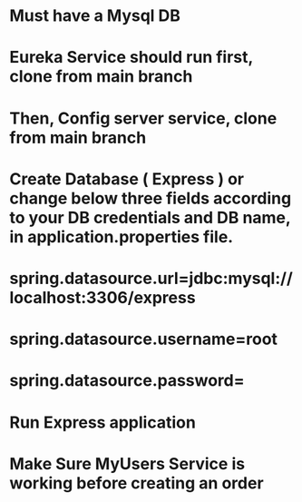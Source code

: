 
# Must have a Mysql DB

# Eureka Service should run first, clone from main branch
# Then, Config server service, clone from main branch

# Create Database ( Express ) or  change below three fields according to your DB credentials and DB name, in application.properties file.

# spring.datasource.url=jdbc:mysql://localhost:3306/express
# spring.datasource.username=root
# spring.datasource.password= 

# Run Express application

# Make Sure MyUsers Service is working before creating an order
